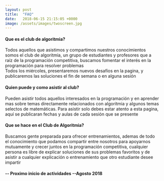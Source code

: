 ```yaml
---
layout: post
title:  "FAQ"
date:   2018-06-15 21:15:05 +0000
image: /assets/images/twoscreen.jpg
---
```

#### Que es el club de algoritmia?  
Todos aquellos que asistimos y compartimos nuestros conocimientos somos el club de algoritmia, un grupo de estudiantes y profesores que a raíz de la programación competitiva, buscamos fomentar el interés en la programación para resolver problemas  
Todos los miércoles, presentaremos nuevos desafíos en la pagina, y publicaremos las soluciones el fin de semana o en alguna sesión  
#### Quien puede y como asistir al club?  
Pueden asistir todos aquellos interesados en la programación y en aprender mas sobre temas directamente relacionados con algoritmia y algunos temas selectos de matemáticas.
Para asistir solo debes estar atento a esta pagina, aquí se publicaran fechas y aulas de cada sesión que se presente  
#### Que se hace en el Club de Algoritmia?  
Buscamos gente preparada para ofrecer entrenamientos, ademas de todo el conocimiento que podamos compartir entre nosotros para apoyarnos mutuamente y crecer juntos en la programación competitiva, cualquier persona es libre de explicar soluciones de sus problemas favoritos y de asistir a cualquier explicación o entrenamiento que otro estudiante desee impartir  
#### -- Proximo inicio de actividades --Agosto 2018
